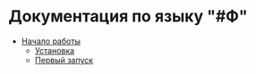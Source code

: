 # Документация по языку "#Ф"

* [Начало работы](docs/start.md#start)
    + [Установка](docs/start.md#installation)
    + [Первый запуск](docs/start.md#hello)